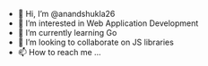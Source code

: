 - 👋 Hi, I’m @anandshukla26
- 👀 I’m interested in Web Application Development
- 🌱 I’m currently learning Go
- 💞️ I’m looking to collaborate on JS libraries
- 📫 How to reach me ...

<!---
anandshukla26/anandshukla26 is a ✨ special ✨ repository because its `README.md` (this file) appears on your GitHub profile.
You can click the Preview link to take a look at your changes.
--->
